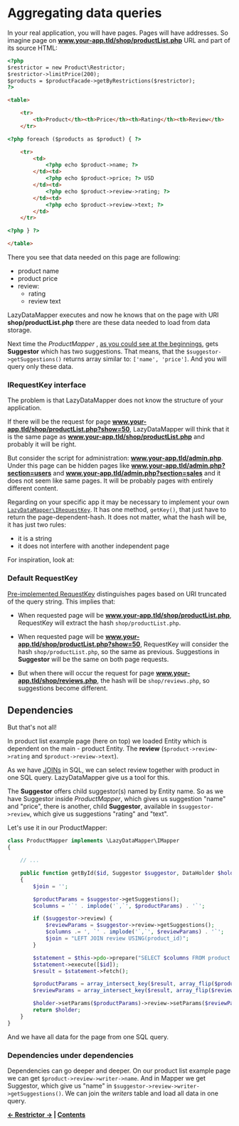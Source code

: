 Aggregating data queries
===

In your real application, you will have pages. Pages will have addresses.
So imagine page on **www.your-app.tld/shop/productList.php** URL and part of its source HTML:

```html
<?php
$restrictor = new Product\Restrictor;
$restrictor->limitPrice(200);
$products = $productFacade->getByRestrictions($restrictor);
?>

<table>

	<tr>
		<th>Product</th><th>Price</th><th>Rating</th><th>Review</th>
	</tr>

<?php foreach ($products as $product) { ?>

	<tr>
		<td>
			<?php echo $product->name; ?>
		</td><td>
			<?php echo $product->price; ?> USD
		</td><td>
			<?php echo $product->review->rating; ?>
		</td><td>
			<?php echo $product->review->text; ?>
		</td>
	</tr>

<?php } ?>

</table>
```

There you see that data needed on this page are following:

- product name
- product price
- review:
	- rating
	- review text

LazyDataMapper executes and now he knows that on the page with URI **shop/productList.php**
there are these data needed to load from data storage.

Next time the *ProductMapper* , [as you could see at the beginnings](../1.Installation.md#mapper), gets **Suggestor**
which has two suggestions. That means, that the `$suggestor->getSuggestions()` returns array similar to:
`['name', 'price']`. And you will query only these data.

### IRequestKey interface

The problem is that LazyDataMapper does not know the structure of your application.

If there will be the request for
page **www.your-app.tld/shop/productList.php?show=50**, LazyDataMapper will think that it is the same page as
**www.your-app.tld/shop/productList.php** and probably it will be right.

But consider the script for administration: **www.your-app.tld/admin.php**. Under this page can be hidden
pages like **www.your-app.tld/admin.php?section=users** and **www.your-app.tld/admin.php?section=sales**
and it does not seem like same pages. It will be probably pages with entirely different content.

Regarding on your specific app it may be necessary to implement your own
[`LazyDataMapper\IRequestKey`](../LazyDataMapper/interfaces/IRequestKey.php).
It has one method, `getKey()`, that just have to return the page-dependent-hash. It does not matter,
what the hash will be, it has just two rules:

- it is a string
- it does not interfere with another independent page

For inspiration, look at:

### Default RequestKey

[Pre-implemented RequestKey](../LazyDataMapper/RequestKey.php) distinguishes pages based on URI
truncated of the query string. This implies that:

- When requested page will be **www.your-app.tld/shop/productList.php**,
RequestKey will extract the hash `shop/productList.php`.

- When requested page will be **www.your-app.tld/shop/productList.php?show=50**,
RequestKey will consider the hash `shop/productList.php`, so the same as previous.
Suggestions in **Suggestor** will be the same on both page requests.

- But when there will occur the request for page **www.your-app.tld/shop/reviews.php**, the hash will be
`shop/reviews.php`, so suggestions become different.

## Dependencies

But that's not all!

In product list example page (here on top) we loaded Entity which is dependent on the main - product Entity.
The **review** (`$product->review->rating` and `$product->review->text`).

As we have [JOINs](http://en.wikipedia.org/wiki/Join_%28SQL%29) in SQL, we can select review together with
product in one SQL query. LazyDataMapper give us a tool for this.

The **Suggestor** offers child suggestor(s) named by Entity name. So as we have Suggestor inside *ProductMapper*,
which gives us suggestion "name" and "price", there is another, child **Suggestor**, available in
`$suggestor->review`, which give us suggestions "rating" and "text".

Let's use it in our ProductMapper:

```php
class ProductMapper implements \LazyDataMapper\IMapper
{

	// ...

	public function getById($id, Suggestor $suggestor, DataHolder $holder = NULL)
	{
		$join = '';

		$productParams = $suggestor->getSuggestions();
		$columns = '`' . implode('`,`', $productParams) . '`';

		if ($suggestor->review) {
			$reviewParams = $suggestor->review->getSuggestions();
			$columns .= ', `' . implode('`,`', $reviewParams) . '`';
			$join = "LEFT JOIN review USING(product_id)";
		}

		$statement = $this->pdo->prepare("SELECT $columns FROM product $join WHERE product.id = ?");
		$statement->execute([$id]);
		$result = $statement->fetch();

		$productParams = array_intersect_key($result, array_flip($productParams));
		$reviewParams = array_intersect_key($result, array_flip($reviewParams));

		$holder->setParams($productParams)->review->setParams($reviewParams);
		return $holder;
	}
}
```

And we have all data for the page from one SQL query.

### Dependencies under dependencies

Dependencies can go deeper and deeper. On our product list example page we can get `$product->review->writer->name`.
And in Mapper we get Suggestor, which give us "name" in `$suggestor->review->writer->getSuggestions()`.
We can join the *writers* table and load all data in one query.


**[← Restrictor →](7.Restrictor.md)
| [Contents](../readme.md#documentation)**

